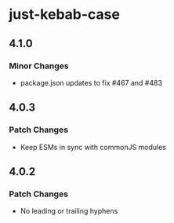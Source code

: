 # just-kebab-case

## 4.1.0

### Minor Changes

- package.json updates to fix #467 and #483

## 4.0.3

### Patch Changes

- Keep ESMs in sync with commonJS modules

## 4.0.2

### Patch Changes

- No leading or trailing hyphens
